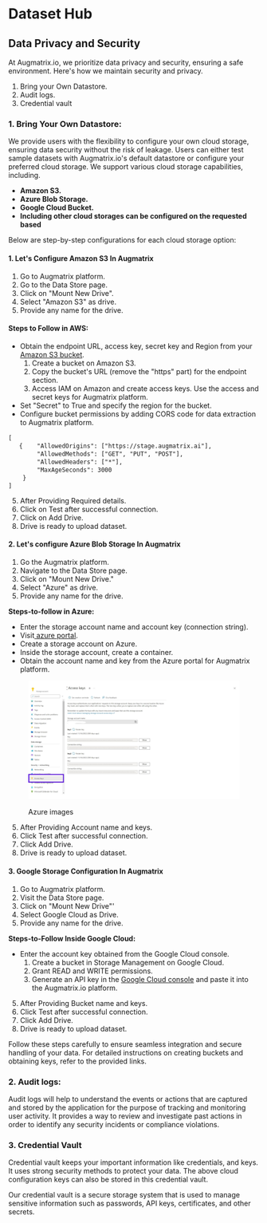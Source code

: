 # Dataset Hub

## Data Privacy and Security

At Augmatrix.io, we prioritize data privacy and security, ensuring a safe environment. Here's how we maintain security and privacy.

1. Bring your Own Datastore.
2. Audit logs.
3. Credential vault

### **1. Bring Your Own Datastore:**

We provide users with the flexibility to configure your own cloud storage, ensuring data security without the risk of leakage. Users can either test sample datasets with Augmatrix.io's default datastore or configure your preferred cloud storage. We support various cloud storage capabilities, including.

* **Amazon S3.**
* **Azure Blob Storage.**
* **Google Cloud Bucket.**
* **Including other cloud storages can be configured on the  requested based**

Below are step-by-step configurations for each cloud storage option:

#### **1. Let's Configure Amazon S3 In Augmatrix**&#x20;

1. Go to Augmatrix platform.&#x20;
2. Go to the Data Store page.
3. Click on "Mount New Drive".
4. Select "Amazon S3" as drive.
5. Provide any name for the drive.

#### Steps to Follow in AWS:

* Obtain the endpoint URL, access key, secret key and Region from your [Amazon S3 bucket](https://docs.aws.amazon.com/AmazonS3/latest/userguide/configuring-bucket-key.html).
  1. Create a bucket on Amazon S3.
  2. Copy the bucket's URL (remove the "https" part) for the endpoint section.
  3. Access IAM on Amazon and create access keys. Use the access and secret keys for Augmatrix platform.
* Set "Secret" to True and specify the region for the bucket.
* Configure bucket permissions by adding CORS code for data extraction to Augmatrix platform.

```
[    
   {    "AllowedOrigins": ["https://stage.augmatrix.ai"],
        "AllowedMethods": ["GET", "PUT", "POST"],
        "AllowedHeaders": ["*"],
        "MaxAgeSeconds": 3000
    }
]
```

5. After Providing Required details.&#x20;
6. Click on Test after successful connection.
7. Click  on Add Drive.
8. Drive is ready to upload dataset.&#x20;

#### **2. Let's configure Azure Blob Storage In Augmatrix**

1. Go the Augmatrix platform.
2. Navigate to the Data Store page.
3. Click on "Mount New Drive."
4. Select  "Azure" as drive.
5. Provide any name for the drive.

**Steps-to-follow in Azure:**

* Enter the storage account name and account key (connection string).
* Visit[ azure portal](https://learn.microsoft.com/en-us/azure/storage/common/storage-account-create?tabs=azure-portal).
* Create a storage account on Azure.
* Inside the storage account, create a container.
* Obtain the account name and key from the Azure portal for Augmatrix platform.

<figure><img src=".gitbook/assets/Untitled design (3).jpg" alt=""><figcaption><p>Azure images</p></figcaption></figure>

5. After Providing Account name and keys.
6. Click Test after successful connection.
7. Click Add Drive.
8. Drive is ready to upload dataset.&#x20;

#### **3. Google Storage Configuration In  Augmatrix**

1. Go to Augmatrix platform.
2. Visit the Data Store page.
3. Click on "Mount New Drive"'
4. Select Google Cloud as Drive.
5. Provide any name for the drive.

**Steps-to-Follow Inside Google Cloud:**

* Enter the account key obtained from the Google Cloud console.
  1. Create a bucket in Storage Management on Google Cloud.
  2. Grant READ and WRITE permissions.
  3. Generate an API key in the [Google Cloud console](https://cloud.google.com/docs/authentication/api-keys) and paste it into the Augmatrix.io platform.

5. After Providing Bucket name and keys.
6. Click Test after successful connection.
7. Click Add Drive.
8. Drive is ready to upload dataset.&#x20;

Follow these steps carefully to ensure seamless integration and secure handling of your data. For detailed instructions on creating buckets and obtaining keys, refer to the provided links.

### 2. Audit logs:&#x20;

Audit logs will help to understand the events or actions that are captured and stored by the application for the purpose of tracking and monitoring user activity. It provides a way to review and investigate past actions in order to identify any security incidents or compliance violations.



### 3. Credential Vault

Credential vault keeps your important information like credentials, and keys. It uses strong security methods to protect your data.  The above cloud configuration keys can also be stored in this credential vault.&#x20;

Our credential vault is a secure storage system that is used to manage sensitive information such as passwords, API keys, certificates, and other secrets.
